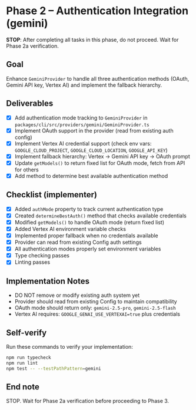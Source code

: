 # Phase 2 – Authentication Integration (gemini)

**STOP**: After completing all tasks in this phase, do not proceed. Wait for Phase 2a verification.

## Goal

Enhance `GeminiProvider` to handle all three authentication methods (OAuth, Gemini API key, Vertex AI) and implement the fallback hierarchy.

## Deliverables

- [x] Add authentication mode tracking to `GeminiProvider` in `packages/cli/src/providers/gemini/GeminiProvider.ts`
- [x] Implement OAuth support in the provider (read from existing auth config)
- [x] Implement Vertex AI credential support (check env vars: `GOOGLE_CLOUD_PROJECT`, `GOOGLE_CLOUD_LOCATION`, `GOOGLE_API_KEY`)
- [x] Implement fallback hierarchy: Vertex → Gemini API key → OAuth prompt
- [x] Update `getModels()` to return fixed list for OAuth mode, fetch from API for others
- [x] Add method to determine best available authentication method

## Checklist (implementer)

- [x] Added `authMode` property to track current authentication type
- [x] Created `determineBestAuth()` method that checks available credentials
- [x] Modified `getModels()` to handle OAuth mode (return fixed list)
- [x] Added Vertex AI environment variable checks
- [x] Implemented proper fallback when no credentials available
- [x] Provider can read from existing Config auth settings
- [x] All authentication modes properly set environment variables
- [x] Type checking passes
- [x] Linting passes

## Implementation Notes

- DO NOT remove or modify existing auth system yet
- Provider should read from existing Config to maintain compatibility
- OAuth mode should return only: `gemini-2.5-pro`, `gemini-2.5-flash`
- Vertex AI requires: `GOOGLE_GENAI_USE_VERTEXAI=true` plus credentials

## Self-verify

Run these commands to verify your implementation:

```bash
npm run typecheck
npm run lint
npm test -- --testPathPattern=gemini
```

## End note

STOP. Wait for Phase 2a verification before proceeding to Phase 3.